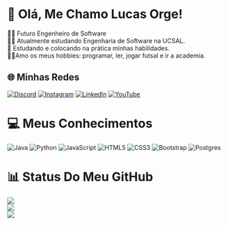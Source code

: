 # 🙎 Olá, Me Chamo Lucas Orge!
 👨‍💻 Futuro Engenheiro de Software <br>👨‍🎓 Atualmente estudando Engenharia de Software na UCSAL.<br>🙋 Estudando e colocando na prática minhas habilidades.<br>🏋️‍♂️Amo os meus hobbies: programar, ler, jogar futsal e ir a academia.


## 🌐 Minhas Redes
[![Discord](https://img.shields.io/badge/Discord-%237289DA.svg?logo=discord&logoColor=white)](https://discord.gg/lucas_orge_rodrigues) [![Instagram](https://img.shields.io/badge/Instagram-%23E4405F.svg?logo=Instagram&logoColor=white)](https://instagram.com/Lucas.orge) [![LinkedIn](https://img.shields.io/badge/LinkedIn-%230077B5.svg?logo=linkedin&logoColor=white)](https://linkedin.com/in/lucas-orge-rodrigues-aa642322b) [![YouTube](https://img.shields.io/badge/YouTube-%23FF0000.svg?logo=YouTube&logoColor=white)](https://youtube.com/@@lucasorgerodrigues8177) 

# 💻 Meus Conhecimentos
![Java](https://img.shields.io/badge/java-%23ED8B00.svg?style=for-the-badge&logo=openjdk&logoColor=white) ![Python](https://img.shields.io/badge/python-3670A0?style=for-the-badge&logo=python&logoColor=ffdd54) ![JavaScript](https://img.shields.io/badge/javascript-%23323330.svg?style=for-the-badge&logo=javascript&logoColor=%23F7DF1E) ![HTML5](https://img.shields.io/badge/html5-%23E34F26.svg?style=for-the-badge&logo=html5&logoColor=white) ![CSS3](https://img.shields.io/badge/css3-%231572B6.svg?style=for-the-badge&logo=css3&logoColor=white) ![Bootstrap](https://img.shields.io/badge/bootstrap-%238511FA.svg?style=for-the-badge&logo=bootstrap&logoColor=white) ![Postgres](https://img.shields.io/badge/postgres-%23316192.svg?style=for-the-badge&logo=postgresql&logoColor=white)
# 📊 Status Do Meu GitHub
![](https://github-readme-stats.vercel.app/api?username=LucasLorde00&theme=shadow_red&hide_border=false&include_all_commits=true&count_private=false)<br/>
![](https://github-readme-streak-stats.herokuapp.com/?user=LucasLorde00&theme=shadow_red&hide_border=false)<br/>
![](https://github-readme-stats.vercel.app/api/top-langs/?username=LucasLorde00&theme=shadow_red&hide_border=false&include_all_commits=true&count_private=false&layout=compact)

<!-- Proudly created with GPRM ( https://gprm.itsvg.in ) -->
